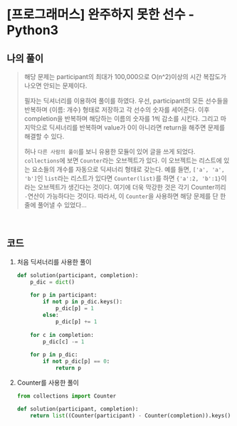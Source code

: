 # [프로그래머스] 완주하지 못한 선수 - Python3

## 나의 풀이

>  해당 문제는 participant의 최대가 100,000으로 O(n^2)이상의 시간 복잡도가 나오면 안되는 문제이다. 
>
> 필자는 딕셔너리를 이용하여 풀이를 하였다. 우선, participant의 모든 선수들을 반복하며 {이름: 개수} 형태로 저장하고 각 선수의 숫자를 세어준다. 이후 completion을 반복하며 해당하는 이름의 숫자를 1씩 감소를 시킨다. 그리고 마지막으로 딕셔너리를 반복하며 value가 0이 아니라면 return을 해주면 문제를 해결할 수 있다.
>
> 허나 `다른 사람의 풀이`를 보니 유용한 모듈이 있어 글을 쓰게 되었다. `collections`에 보면 `Counter`라는 오브젝트가 있다. 이 오브젝트는 리스트에 있는 요소들의 개수를 자동으로 딕셔너리 형태로 갖는다. 예를 들면, `['a', 'a', 'b']`인 `list`라는 리스트가 있다면 `Counter(list)`를 하면 `{'a':2, 'b':1}`이라는 오브젝트가 생긴다는 것이다. 여기에 더욱 막강한 것은 각기 Counter끼리 `-`연산이 가능하다는 것이다. 따라서, 이 `Counter`을 사용하면 해당 문제를 단 한줄에 풀어낼 수 있었다...

<br>

## 코드

1. 처음 딕셔너리를 사용한 풀이

   ```python
   def solution(participant, completion):
       p_dic = dict()
       
       for p in participant:
           if not p in p_dic.keys():
               p_dic[p] = 1
           else:
               p_dic[p] += 1
       
       for c in completion:
           p_dic[c] -= 1
           
       for p in p_dic:
           if not p_dic[p] == 0:
               return p
   ```

2. Counter를 사용한 풀이

   ```python
   from collections import Counter
   
   def solution(participant, completion):
       return list((Counter(participant) - Counter(completion)).keys())[0]
   ```

   

